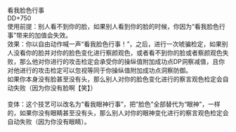 <title>看我脸色行事</title>
<meta name="GENERATOR" content="WinCHM">
<meta http-equiv="Content-Type" content="text/html; charset=gb2312">
<br>看我脸色行事 
<br>DD+750 
<br>使用前提：别人看不到你的脸，如果别人看到你的脸的时候，你因为“看我脸色行事”带来的加值会失效。 
<br>效果：你以自由动作喊一声“看我脸色行事！”，之后，进行一次唬骗检定，如果别人没看你的脸并对你的脸色变化进行察颜观色，或者看不到你的脸或者察颜观色失败，那么他对你进行的攻击检定会承受你的操纵值附加成功点DP洞察减值，且你对他进行的攻击检定可以忽视等同于你操纵值附加成功点洞察防御。 
<br>如果你本身没有脸甚至没有头，那么别人对你的脸色变化进行的察言观色检定会自动失败（因为你没有脸啊【笑】） 
<br>
<br>变体：这个技艺可以改名为“看我眼神行事”，把“脸色”全部替代为“眼神”，一样的，如果你没有眼睛甚至没有头，那么别人对你的眼神变化进行的察言观色检定会自动失败（因为你没有眼睛）。
